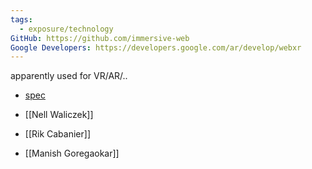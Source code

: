 ```yaml
---
tags:
  - exposure/technology
GitHub: https://github.com/immersive-web
Google Developers: https://developers.google.com/ar/develop/webxr
---
```

apparently used for VR/AR/..

  - [spec](https://immersive-web.github.io/webxr/)
  
  - [[Nell Waliczek]]
  - [[Rik Cabanier]]
  - [[Manish Goregaokar]]